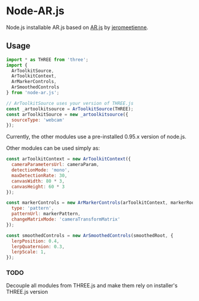 # Node-AR.js

Node.js installable AR.js based on [AR.js](http://npm.im/ar.js) by [jeromeetienne](https://github.com/jeromeetienne).

## Usage

```js
import * as THREE from 'three';
import {
  ArToolkitSource,
  ArToolkitContext,
  ArMarkerControls,
  ArSmoothedControls
} from 'node-ar.js';

// ArToolkitSource uses your version of THREE.js
const _artoolkitsource = ArToolkitSource(THREE);
const arToolkitSource = new _artoolkitsource({
  sourceType: 'webcam'
});
```

Currently, the other modules use a pre-installed 0.95.x version of node.js.

Other modules can be used simply as:

```js
const arToolkitContext = new ArToolkitContext({
  cameraParametersUrl: cameraParam,
  detectionMode: 'mono',
  maxDetectionRate: 30,
  canvasWidth: 80 * 3,
  canvasHeight: 60 * 3
});

const markerControls = new ArMarkerControls(arToolkitContext, markerRoot, {
  type: 'pattern',
  patternUrl: markerPattern,
  changeMatrixMode: 'cameraTransformMatrix'
});

const smoothedControls = new ArSmoothedControls(smoothedRoot, {
  lerpPosition: 0.4,
  lerpQuaternion: 0.3,
  lerpScale: 1,
});
```

### TODO
Decouple all modules from THREE.js and make them rely on installer's THREE.js version
